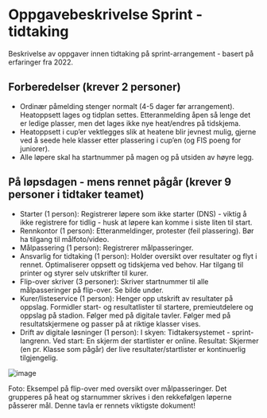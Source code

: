 # Oppgavebeskrivelse Sprint - tidtaking
Beskrivelse av oppgaver innen tidtaking på sprint-arrangement - basert på erfaringer fra 2022.

## Forberedelser (krever 2 personer)
- Ordinær påmelding stenger normalt (4-5 dager før arrangement). Heatoppsett lages og tidplan settes. Etteranmelding åpen så lenge det er ledige plasser, men det lages ikke nye heat/endres på tidskjema. 
- Heatoppsett i cup’er vektlegges slik at heatene blir jevnest mulig, gjerne ved å seede hele klasser etter plassering i cup’en (og FIS poeng for juniorer).
- Alle løpere skal ha startnummer på magen og på utsiden av høyre legg.

## På løpsdagen - mens rennet pågår (krever 9 personer i tidtaker teamet)
- Starter (1 person): Registrerer løpere som ikke starter (DNS) - viktig å ikke registrere for tidlig - husk at løpere kan komme i siste liten til start.
- Rennkontor (1 person): Etteranmeldinger, protester (feil plassering). Bør ha tilgang til målfoto/video.
- Målpassering (1 person): Registrerer målpasseringer.
- Ansvarlig for tidtaking (1 person): Holder oversikt over resultater og flyt i rennet. Optimaliserer oppsett og tidskjema ved behov. Har tilgang til printer og styrer selv utskrifter til kurer.
- Flip-over skriver (3 personer): Skriver startnummer til alle målpasseringer på flip-over. Se bilde under.
- Kurer/listeservice (1 person): Henger opp utskrift av resultater på oppslag. Formidler start- og resultatlister til startere, premieutdelere og oppslag på stadion. Følger med på digitale tavler. Følger med på resultatskjermene og passer på at riktige klasser vises.
- Drift av digitale løsninger (1 person): I skyen: Tidtakersystemet - sprint-langrenn. Ved start: En skjerm der startlister er online. Resultat: Skjermer (en pr. Klasse som pågår) der live resultater/startlister er kontinuerlig tilgjengelig.

![image](https://user-images.githubusercontent.com/56455987/202043522-5b0492f8-4fef-4702-a413-c3265b62e7d9.png)

Foto: Eksempel på flip-over med oversikt over målpasseringer. Det grupperes på heat og starnummer skrives i den rekkefølgen løperne påsserer mål. Denne tavla er rennets viktigste dokument!
